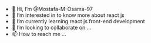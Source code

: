 - 👋 Hi, I’m @Mostafa-M-Osama-97
- 👀 I’m interested in to know more about react js
- 🌱 I’m currently learning react js front-end development 
- 💞️ I’m looking to collaborate on ...
- 📫 How to reach me ...

<!---
Mostafa-M-Osama-97/Mostafa-M-Osama-97 is a ✨ special ✨ repository because its `README.md` (this file) appears on your GitHub profile.
You can click the Preview link to take a look at your changes.
--->
